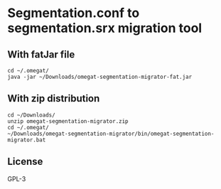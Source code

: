 # Segmentation.conf to segmentation.srx migration tool

## With fatJar file

```generic
cd ~/.omegat/
java -jar ~/Downloads/omegat-segmentation-migrator-fat.jar
```

## With zip distribution

```Generic
cd ~/Downloads/
unzip omegat-segmentation-migrator.zip 
cd ~/.omegat/
~/Downloads/omegat-segmentation-migrator/bin/omegat-segmentation-migrator.bat
```

## License

GPL-3
